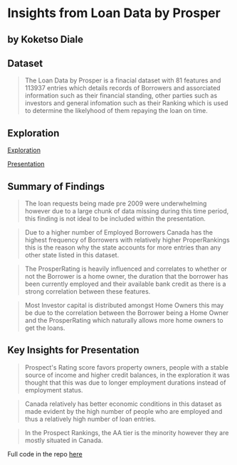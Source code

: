 # Insights from Loan Data by Prosper

## by Koketso Diale

## Dataset

> The Loan Data by Prosper is a finacial dataset with 81 features and 113937 entries which details records of Borrowers and assorciated information such as their financial standing, other parties such as investors and general infomation such as their Ranking which is used to determine the likelyhood of them repaying the loan on time.

## Exploration

[Exploration](Part_I_exploration.ipynb)

[Presentation](Part_II_slide_deck.ipynb)

## Summary of Findings

> The loan requests being made pre 2009 were underwhelming however due to a large chunk of data missing during this time period, this finding is not ideal to be included within the presentation.

> Due to a higher number of Employed Borrowers Canada has the highest frequency of Borrowers with relatively higher ProperRankings this is the reason why the state accounts for more entries than any other state listed in this dataset.

> The ProsperRating is heavily influenced and correlates to whether or not the Borrower is a home owner, the duration that the borrower has been currently employed and their available bank credit as there is a strong correlation between these features.

> Most Investor capital is distributed amongst Home Owners this may be due to the correlation between the Borrower being a Home Owner and the ProsperRating which naturally allows more home owners to get the loans.

## Key Insights for Presentation

> Prospect's Rating score favors property owners, people with a stable source of income and higher credit balances, in the exploration it was thought that this was due to longer employment durations instead of employment status.

> Canada relatively has better economic conditions in this dataset as made evident by the high number of people who are employed and thus a relatively high number of loan entries.

> In the Prospect Rankings, the AA tier is the minority however they are mostly situated in Canada.

Full code in the repo [here]('https://github.com/Koketso-dax/prosper-data')
